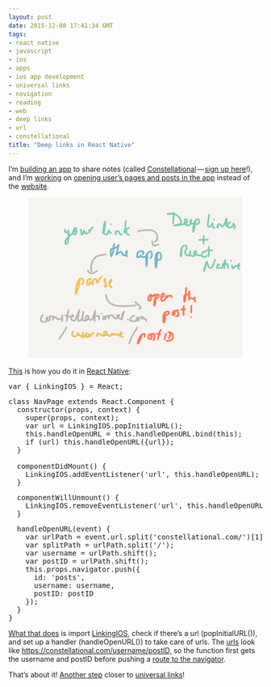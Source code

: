 ```yaml
---
layout: post
date: 2015-12-08 17:41:34 GMT
tags:
- react native
- javascript
- ios
- apps
- ios app development
- universal links
- navigation
- reading
- web
- deep links
- url
- constellational
title: "Deep links in React Native"
---
```

<p>I’m <a href="http://github.com/constellational">building an app</a> to share notes (called <a href="http://constellational.com/">Constellational</a> — <a href="http://eepurl.com/bHN6Mf">sign up here</a>!), and I’m <a href="http://arpith.co/post/134737535752/keeping-track-of-what-youve-read">working</a> on <a href="http://arpith.co/post/134595293672/reading-everyone-you-love">opening user’s pages and posts in the app</a> instead of the&nbsp;<a href="http://arpith.co/post/134206819927/displaying-your-webpage">website</a>.&nbsp;</p><figure class="tmblr-full" data-orig-height="1536" data-orig-width="2048"><img src="/images/f3792e77101610a25533679d3eb6bbaabdd9c9e6e7084cc75abfe93c23f555e7.png" data-orig-height="1536" data-orig-width="2048"></figure><p><a href="https://github.com/constellational/iOS/blob/b1c2d7f49f7919be05441bf80ca7666752bd05b9/components/NavPage.js">This</a> is how you do it in <a href="https://facebook.github.io/react-native/">React Native</a>:</p><pre>var { LinkingIOS } = React;</pre><pre>class NavPage extends React.Component {<br> &nbsp;constructor(props, context) {<br> &nbsp; &nbsp;super(props, context);<br> &nbsp; &nbsp;var url = LinkingIOS.popInitialURL();<br> &nbsp; &nbsp;this.handleOpenURL = this.handleOpenURL.bind(this);<br> &nbsp; &nbsp;if (url) this.handleOpenURL({url});<br> &nbsp;}<br> &nbsp;<br> &nbsp;componentDidMount() {<br> &nbsp; &nbsp;LinkingIOS.addEventListener('url', this.handleOpenURL);<br> &nbsp;} </pre><pre> &nbsp;componentWillUnmount() {<br> &nbsp; &nbsp;LinkingIOS.removeEventListener('url', this.handleOpenURL);<br> &nbsp;}</pre><pre> &nbsp;handleOpenURL(event) {<br> &nbsp; &nbsp;var urlPath = event.url.split('constellational.com/')[1];<br> &nbsp; &nbsp;var splitPath = urlPath.split('/');<br> &nbsp; &nbsp;var username = urlPath.shift();<br> &nbsp; &nbsp;var postID = urlPath.shift();<br> &nbsp; &nbsp;this.props.navigator.push({<br> &nbsp; &nbsp; &nbsp;id: 'posts',<br> &nbsp; &nbsp; &nbsp;username: username,<br> &nbsp; &nbsp; &nbsp;postID: postID<br> &nbsp; &nbsp;});<br> &nbsp;}<br>}</pre><p><a href="https://github.com/constellational/iOS/blob/b1c2d7f49f7919be05441bf80ca7666752bd05b9/components/NavPage.js">What that does</a> is import <a href="https://facebook.github.io/react-native/docs/linkingios.html">LinkingIOS</a>, check if there’s a url (popInitialURL()), and set up a handler (handleOpenURL()) to take care of urls. The <a href="http://arpith.co/post/133415247167/isomorphic-react-in-three-simple-steps">urls</a>&nbsp;look like <a href="https://constellational.com/username/postID,">https://constellational.com/username/postID,</a> so the function first gets the username and postID before pushing a <a href="http://arpith.co/post/134409499417/two-steps-to-navigation-in-react-native">route to the navigator</a>.</p><p>That’s about it! <a href="https://github.com/constellational/iOS/issues/51">Another step</a> closer to <a href="https://github.com/constellational/iOS/issues/28">universal links</a>!</p>